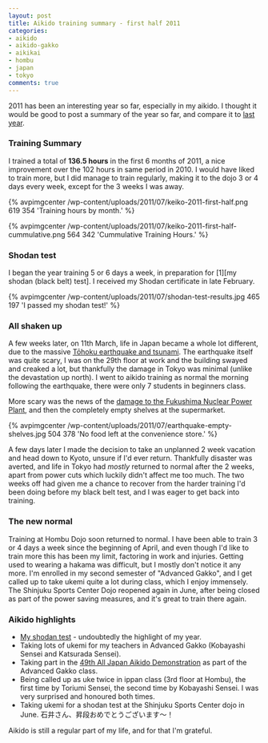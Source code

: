 ```yaml
---
layout: post
title: Aikido training summary - first half 2011
categories:
- aikido
- aikido-gakko
- aikikai
- hombu
- japan
- tokyo
comments: true
---
```

2011 has been an interesting year so far, especially in my aikido. I thought it would be good to post a summary of the year so far, and compare it to [last year]({{root_url}}/2010/12/30/aikido-training-2010-summary/).

### Training Summary

I trained a total of __136.5 hours__ in the first 6 months of 2011, a nice improvement over the 102 hours in same period in 2010. I would have liked to train more, but I did manage to train regularly, making it to the dojo 3 or 4 days every week, except for the 3 weeks I was away.

{% avpimgcenter /wp-content/uploads/2011/07/keiko-2011-first-half.png 619 354 'Training hours by month.' %}

<!--more-->

{% avpimgcenter /wp-content/uploads/2011/07/keiko-2011-first-half-cummulative.png 564 342 'Cummulative Training Hours.' %}

### Shodan test

I began the year training 5 or 6 days a week, in preparation for [1][my shodan (black belt) test]. I received my Shodan certificate in late February.

{% avpimgcenter /wp-content/uploads/2011/07/shodan-test-results.jpg 465 197 'I passed my shodan test!' %}

### All shaken up

A few weeks later, on 11th March,  life in Japan became a whole lot different, due to the massive [Tōhoku earthquake and tsunami](http://en.wikipedia.org/wiki/2011_T%C5%8Dhoku_earthquake_and_tsunami). The earthquake itself was quite scary, I was on the 29th floor at work and the building swayed and creaked a lot, but thankfully the damage in Tokyo was minimal (unlike the devastation up north). I went to aikido training as normal the morning following the earthquake, there were only 7 students in beginners class.

More scary was the news of the [damage to the Fukushima Nuclear Power Plant](http://en.wikipedia.org/wiki/Fukushima_Daiichi_Nuclear_Power_Plant#Nuclear_disaster_of_2011), and then the completely empty shelves at the supermarket.

{% avpimgcenter /wp-content/uploads/2011/07/earthquake-empty-shelves.jpg 504 378 'No food left at the convenience store.' %}

A few days later I made the decision to take an unplanned 2 week vacation and head down to Kyoto, unsure if I'd ever return. Thankfully disaster was averted, and life in Tokyo had _mostly_ returned to normal after the 2 weeks, apart from power cuts which luckily didn't affect me too much. The two weeks off had given me a chance to recover from the harder training I'd been doing before my black belt test, and I was eager to get back into training.

### The new normal

Training at Hombu Dojo soon returned to normal. I have been able to train 3 or 4 days a week since the beginning of April, and even though I'd like to train more this has been my limit, factoring in work and injuries. Getting used to wearing a hakama was difficult, but I mostly don't notice it any more. I'm enrolled in my second semester of "Advanced Gakko", and I get called up to take ukemi quite a lot during class, which I enjoy immensely. The Shinjuku Sports Center Dojo reopened again in June, after being closed as part of the power saving measures, and it's great to train there again.

### Aikido highlights

+ [My shodan test]({{root_url}}/2011/04/09/my-aikido-shodan-test/) - undoubtedly the highlight of my year.
+ Taking lots of ukemi for my teachers in Advanced Gakko (Kobayashi Sensei and Katsurada Sensei).
+ Taking part in the [49th All Japan Aikido Demonstration]({{root_url}}/2011/07/03/49th-all-japan-aikido-demonstration/) as part of the Advanced Gakko class.
+ Being called up as uke twice in ippan class (3rd floor at Hombu), the first time by Toriumi Sensei, the second time by Kobayashi Sensei. I was very surprised and honoured both times.
+ Taking ukemi for a shodan test at the Shinjuku Sports Center dojo in June. 石井さん、昇段おめでとうございます～！ 

Aikido is still a regular part of my life, and for that I'm grateful.

[1]: {{root_url}}/2011/04/09/my-aikido-shodan-test/ "my shodan (black belt) test"